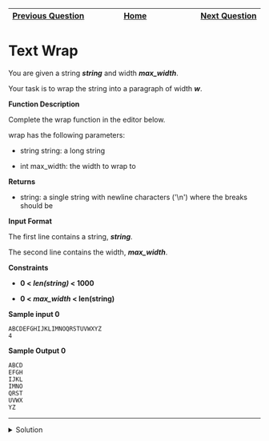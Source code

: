 | <img width=1000>[Previous Question](https://github.com/Kevin-Lago/python-hackerrank-solutions/tree/main/src/strings/text_alignment)</img> | <img width=1000>[Home](https://github.com/Kevin-Lago/python-hackerrank-solutions)</img> | <img width=1000>[Next Question](https://github.com/Kevin-Lago/python-hackerrank-solutions/tree/main/src/strings/designer_door_mat)</img> |
|:---|:---:|---:|

# Text Wrap

You are given a string ___string___ and width ___max_width___.

Your task is to wrap the string into a paragraph of width ___w___.

__Function Description__

Complete the wrap function in the editor below.

wrap has the following parameters:

- string string: a long string

- int max_width: the width to wrap to

__Returns__

- string: a single string with newline characters ('\n') where the breaks should be

__Input Format__

The first line contains a string, ___string___.

The second line contains the width, ___max_width___.

__Constraints__

- __0 < _len(string)_ < 1000__

- __0 < _max_width_ < len(string)__

__Sample input 0__

```
ABCDEFGHIJKLIMNOQRSTUVWXYZ
4
```

__Sample Output 0__

```
ABCD
EFGH
IJKL
IMNO
QRST
UVWX
YZ
```

---

<details><summary>Solution</summary>
    
```python
import textwrap


def wrap(string, max_width):
    return "\n".join(textwrap.wrap(string, max_width))


if __name__ == '__main__':
    string, max_width = input(), int(input())
    result = wrap(string, max_width)
    print(result)
```
</details>
